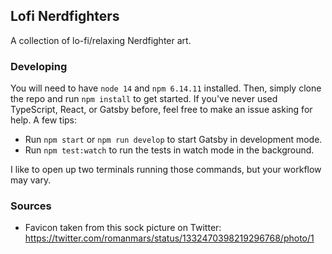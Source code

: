## Lofi Nerdfighters

A collection of lo-fi/relaxing Nerdfighter art.

### Developing

You will need to have `node 14` and `npm 6.14.11` installed. Then, simply clone the repo and run `npm install` to get started. If you've never used TypeScript, React, or Gatsby before, feel free to make an issue asking for help. A few tips:

- Run `npm start` or `npm run develop` to start Gatsby in development mode.
- Run `npm test:watch` to run the tests in watch mode in the background.

I like to open up two terminals running those commands, but your workflow may vary.

### Sources

- Favicon taken from this sock picture on Twitter: https://twitter.com/romanmars/status/1332470398219296768/photo/1
